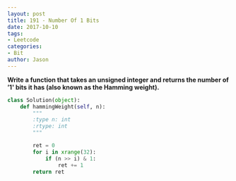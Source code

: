 ```yaml
---
layout: post
title: 191 - Number Of 1 Bits
date: 2017-10-10
tags:
- Leetcode
categories:
- Bit
author: Jason
---
```

**Write a function that takes an unsigned integer and returns the number of ’1' bits it has (also known as the Hamming weight).**


```python
class Solution(object):
    def hammingWeight(self, n):
        """
        :type n: int
        :rtype: int
        """

        ret = 0
        for i in xrange(32):
            if (n >> i) & 1:
                ret += 1
        return ret
```
